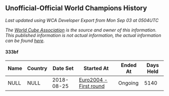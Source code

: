## Unofficial-Official World Champions History

*Last updated using WCA Developer Export from Mon Sep 03 at 0504UTC*

*The [World Cube Association](https://www.worldcubeassociation.org) is the source and owner of this information. This published information is not actual information, the actual information can be found [here](https://www.worldcubeassociation.org/results).*

#### 333bf

|Name|Country|Date Set|Started At|Ended At|Days Held|  
|--|--|--|--|--|--|  
|NULL|NULL|2018-08-25|[Euro2004 - First round](https://www.worldcubeassociation.org/competitions/Euro2004/results/all#e333bf_1)|Ongoing|5140|  
